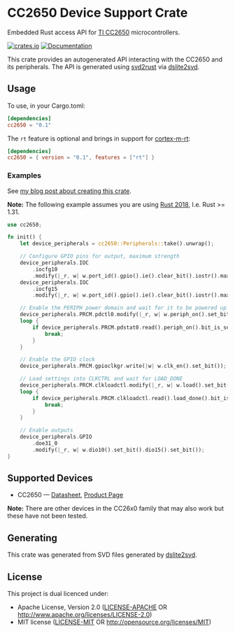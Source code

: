 # CC2650 Device Support Crate

Embedded Rust access API for [TI CC2650][CC2650] microcontrollers.

[![crates.io](https://img.shields.io/crates/v/cc2650.svg)](https://crates.io/crates/cc2650)
[![Documentation](https://docs.rs/cc2650/badge.svg)][crate-docs]

This crate provides an autogenerated API interacting with the CC2650 and its
peripherals. The API is generated using [svd2rust] via [dslite2svd].

## Usage

To use, in your Cargo.toml:

```toml
[dependencies]
cc2650 = "0.1"
```

The `rt` feature is optional and brings in support for [cortex-m-rt]:

```toml
[dependencies]
cc2650 = { version = "0.1", features = ["rt"] }
```

### Examples

See [my blog post about creating this crate][coding-retreat].

**Note:** The following example assumes you are using [Rust 2018], I.e. Rust >= 1.31.

```rust
use cc2650;

fn init() {
    let device_peripherals = cc2650::Peripherals::take().unwrap();

    // Configure GPIO pins for output, maximum strength
    device_peripherals.IOC
        .iocfg10
        .modify(|_r, w| w.port_id().gpio().ie().clear_bit().iostr().max());
    device_peripherals.IOC
        .iocfg15
        .modify(|_r, w| w.port_id().gpio().ie().clear_bit().iostr().max());

    // Enable the PERIPH power domain and wait for it to be powered up
    device_peripherals.PRCM.pdctl0.modify(|_r, w| w.periph_on().set_bit());
    loop {
        if device_peripherals.PRCM.pdstat0.read().periph_on().bit_is_set() {
            break;
        }
    }

    // Enable the GPIO clock
    device_peripherals.PRCM.gpioclkgr.write(|w| w.clk_en().set_bit());

    // Load settings into CLKCTRL and wait for LOAD_DONE
    device_peripherals.PRCM.clkloadctl.modify(|_r, w| w.load().set_bit());
    loop {
        if device_peripherals.PRCM.clkloadctl.read().load_done().bit_is_set() {
            break;
        }
    }

    // Enable outputs
    device_peripherals.GPIO
        .doe31_0
        .modify(|_r, w| w.dio10().set_bit().dio15().set_bit());
}
```

## Supported Devices

* CC2650 — [Datasheet], [Product Page][CC2650]

**Note:** There are other devices in the CC26x0 family that may also work but
these have not been tested.

## Generating

This crate was generated from SVD files generated by [dslite2svd].

## License

This project is dual licenced under:

- Apache License, Version 2.0 ([LICENSE-APACHE](https://github.com/wezm/cc2650/blob/master/LICENSE-APACHE) OR
  <http://www.apache.org/licenses/LICENSE-2.0>)
- MIT license ([LICENSE-MIT](https://github.com/wezm/cc2650/blob/master/LICENSE-MIT) OR
  <http://opensource.org/licenses/MIT>)

[coding-retreat]: https://www.wezm.net/technical/2019/03/sensortag-embedded-rust-coding-retreat/
[cortex-m-rt]: https://crates.io/crates/cortex-m-rt
[crate-docs]: https://docs.rs/cc2650
[Datasheet]: http://www.ti.com/lit/gpn/cc2650
[dslite2svd]: https://github.com/wezm/dslite2svd
[CC2650]: http://www.ti.com/product/CC2650
[Rust 2018]: https://doc.rust-lang.org/nightly/edition-guide/rust-2018/
[svd2rust]: https://github.com/rust-embedded/svd2rust
